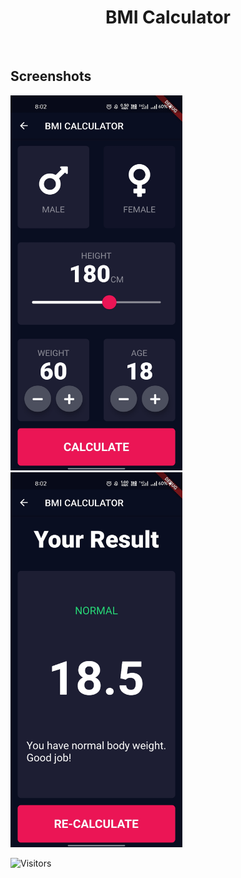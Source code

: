 <p align="center">
 <h1 align="center">BMI Calculator</h1>
</p>
<br>

## Screenshots
<p float="left">
<img src="/Screenshots/input_page.jpg" style="width:275px ; height:600px">
<img src="/Screenshots/result_page.jpg" style="width:275px ; height:600px">
</p>

![Visitors](https://api.visitorbadge.io/api/visitors?path=https%3A%2F%2Fgithub.com%2Finboxsgk%2Fbmi-calculator-flutter%2F&label=Views&countColor=%23263759)
